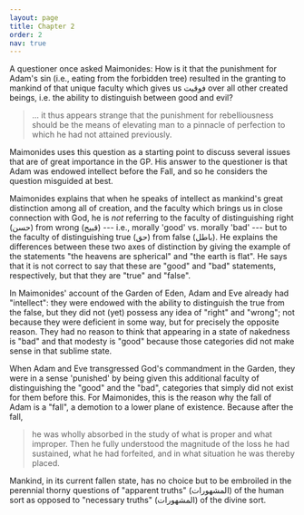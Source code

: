 ```yaml
---
layout: page
title: Chapter 2
order: 2
nav: true
---
```


A questioner once asked Maimonides: How is it that the punishment for Adam's sin (i.e., eating from the forbidden tree) resulted in the granting to mankind of that unique faculty which gives us فوقیت over all other created beings, i.e. the ability to distinguish between good and evil?
> ... it thus appears strange that the punishment for rebelliousness should be the means of elevating man to a pinnacle of perfection to which he had not attained previously.

Maimonides uses this question as a starting point to discuss several issues that are of great importance in the GP. His answer to the questioner is that Adam was endowed intellect before the Fall, and so he considers the question misguided at best.

Maimonides explains that when he speaks of intellect as mankind's great distinction among all of creation, and the faculty which brings us in close connection with God, he is _not_ referring to the faculty of distinguishing right (حسن) from wrong (قبيح) --- i.e., morally 'good' vs. morally 'bad' --- but to the faculty of distinguishing true (حق) from false (باطل). He explains the differences between these two axes of distinction by giving the example of the statements "the heavens are spherical" and "the earth is flat". He says that it is not correct to say that these are "good" and "bad" statements, respectively, but that they are "true" and "false".

In Maimonides' account of the Garden of Eden, Adam and Eve already had "intellect": they were endowed with the ability to distinguish the true from the false, but they did not (yet) possess any idea of "right" and "wrong"; not because they were deficient in some way, but for precisely the opposite reason. They had no reason to think that appearing in a state of nakedness is "bad" and that modesty is "good" because those categories did not make sense in that sublime state.

When Adam and Eve transgressed God's commandment in the Garden, they were in a sense 'punished' by being given this additional faculty of distinguishing the "good" and the "bad", categories that simply did not exist for them before this. For Maimonides, this is the reason why the fall of Adam is a "fall", a demotion to a lower plane of existence. Because after the fall, 
> he was wholly absorbed in the study of what is proper and what improper. Then he fully understood the magnitude of the loss he had sustained, what he had forfeited, and in what situation he was thereby placed.

Mankind, in its current fallen state, has no choice but to be embroiled in the perennial thorny questions of "apparent truths" (المشهورات) of the human sort as opposed to "necessary truths" (المشهورات) of the divine sort. 
